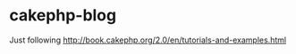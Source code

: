 cakephp-blog
============

Just following http://book.cakephp.org/2.0/en/tutorials-and-examples.html